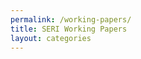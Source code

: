 ```yaml
---
permalink: /working-papers/
title: SERI Working Papers
layout: categories
---
```


<!-- <meta http-equiv="refresh" content="0; url=https://seri-network.github.io/categories/" /> -->
<!-- If you are not redirected automatically, follow this <a href='https://seri-network.github.io/categories/'>link to view SERI's working papers. -->